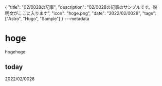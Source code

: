 {
  "title": "02/0028の記事",
  "description": "02/0028の記事のサンプルです。説明文がここに入ります",
  "icon": "hoge.png",
  "date": "2022/02/0028",
  "tags": ["Astro", "Hugo", "Sample"]
}
---metadata

# hoge
hogehoge

## today
2022/02/0028